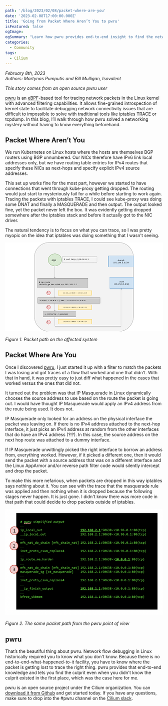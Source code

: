 ```yaml
---
path: '/blog/2023/02/08/packet-where-are-you'
date: '2023-02-08T17:00:00.000Z'
title: 'Going from Packet Where Aren’t You to pwru'
isFeatured: false
ogImage: 
ogSummary: "Learn how pwru provides end-to-end insight to find the networking culprit even when you don't know it exists"
categories:
  - Community
tags:
  - Cilium
---
```


*February 8th, 2023*  
*Authors: Martynas Pumputis and Bill Mulligan, Isovalent*

_This story comes from an open source pwru user_

[pwru](https://github.com/cilium/pwru) is an [eBPF](https://ebpf.io/)-based tool for tracing network packets in the Linux kernel with advanced filtering capabilities. It allows fine-grained introspection of kernel state to facilitate debugging network connectivity issues that are difficult to impossible to solve with traditional tools like iptables TRACE or tcpdump. In this blog, I’ll walk through how pwru solved a networking mystery without having to know everything beforehand.

## Packet Where Aren’t You

We run Kubernetes on Linux hosts where the hosts are themselves BGP routers using BGP unnumbered. Our NICs therefore have IPv6 link local addresses only, but we have routing table entries for IPv4 routes that specify these NICs as next-hops and specify explicit IPv4 source addresses.

This set up works fine for the most part, however we started to have connections that went through kube-proxy getting dropped. The routing would just start to mysteriously fail for a while before starting to work again. Tracing the packets with iptables TRACE, I could see kube-proxy was doing some DNAT and finally a MASQUERADE and then output. The output looked fine, yet the packet never left the box. It was evidently getting dropped somewhere after the iptables stack and before it actually got to the NIC driver.

The natural tendency is to focus on what you can trace, so I was pretty myopic on the idea that iptables was doing something that I wasn't seeing.

![network flow diagram](fig1.png)

_Figure 1. Packet path on the affected system_

## Packet Where Are You

Once I discovered [pwru](https://github.com/cilium/pwru), I just started it up with a filter to match the packets I was losing and got traces of a flow that worked and one that didn't. With that in hand, it was pretty easy to just diff what happened in the cases that worked versus the ones that did not.

It turned out the problem was that IP Masquerade in Linux dynamically chooses the source address to use based on the route the packet is going out. I would have thought IP Masquerade would apply an IPv4 address from the route being used. It does not. 

IP Masquerade only looked for an address on the physical interface the packet was leaving on.   If there is no IPv4 address attached to the next-hop interface, it just picks an IPv4 address at random from the other interfaces that do have an IPv4 address (?!?). In this case, the source address on the next hop route was attached to a dummy interface.

If IP Masquerade unwittingly picked the right interface to borrow an address from, everything worked.  However, if it picked a different one, then it would send the packet with a source address that was on a different interface and the Linux AppArmor and/or reverse path filter code would silently intercept and drop the packet.

To make this more nefarious, when packets are dropped in this way iptables says nothing about it. You can see with the trace that the masquerade rule was applied and then nothing when it is dropped because the following stages never happen. It is just gone. I didn't know there was more code in that path that could decide to drop packets outside of iptables.

![pwru network flow](fig2.png)

_Figure 2. The same packet path from the pwru point of view_

## pwru

That’s the beautiful thing about pwru. Network flow debugging in Linux historically required you to know what you don't know. Because there is no end-to-end-what-happened-to-it facility, you have to know where the packet is getting lost to trace the right thing. pwru provides that end-to-end knowledge and lets you find the culprit even when you didn't know the culprit existed in the first place, which was the case here for me.

pwru is an open source project under the Cilium organization. You can [download it from Github](https://github.com/cilium/pwru) and get started today. If you have any questions, make sure to drop into the #pwru channel on the [Cilium slack](https://cilium.herokuapp.com/).
